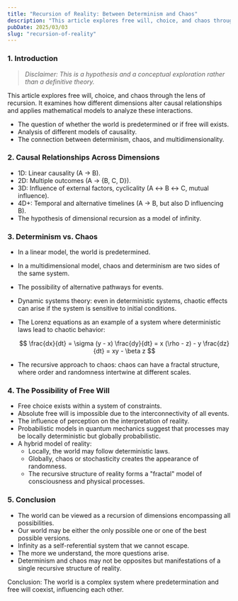```yaml
---
title: "Recursion of Reality: Between Determinism and Chaos"
description: "This article explores free will, choice, and chaos through the lens of recursion. It examines how different dimensions alter causal relationships and applies mathematical models to analyze these interactions."
pubDate: 2025/03/03
slug: "recursion-of-reality"
---
```


### 1. Introduction

> _Disclaimer: This is a hypothesis and a conceptual exploration rather than a definitive theory._

This article explores free will, choice, and chaos through the lens of recursion. It examines how different dimensions alter causal relationships and applies mathematical models to analyze these interactions.

-   The question of whether the world is predetermined or if free will exists.
-   Analysis of different models of causality.
-   The connection between determinism, chaos, and multidimensionality.

### 2. Causal Relationships Across Dimensions

-   1D: Linear causality (A → B).
-   2D: Multiple outcomes (A → {B, C, D}).
-   3D: Influence of external factors, cyclicality (A ↔ B ↔ C, mutual influence).
-   4D+: Temporal and alternative timelines (A → B, but also D influencing B).
-   The hypothesis of dimensional recursion as a model of infinity.

### 3. Determinism vs. Chaos

-   In a linear model, the world is predetermined.
-   In a multidimensional model, chaos and determinism are two sides of the same system.
-   The possibility of alternative pathways for events.
-   Dynamic systems theory: even in deterministic systems, chaotic effects can arise if the system is sensitive to initial conditions.
-   The Lorenz equations as an example of a system where deterministic laws lead to chaotic behavior:

    $$
        \frac{dx}{dt} = \sigma (y - x)
        \frac{dy}{dt} = x (\rho - z) - y
        \frac{dz}{dt} = xy - \beta z
    $$

-   The recursive approach to chaos: chaos can have a fractal structure, where order and randomness intertwine at different scales.

### 4. The Possibility of Free Will

-   Free choice exists within a system of constraints.
-   Absolute free will is impossible due to the interconnectivity of all events.
-   The influence of perception on the interpretation of reality.
-   Probabilistic models in quantum mechanics suggest that processes may be locally deterministic but globally probabilistic.
-   A hybrid model of reality:
    -   Locally, the world may follow deterministic laws.
    -   Globally, chaos or stochasticity creates the appearance of randomness.
    -   The recursive structure of reality forms a "fractal" model of consciousness and physical processes.

### 5. Conclusion

-   The world can be viewed as a recursion of dimensions encompassing all possibilities.
-   Our world may be either the only possible one or one of the best possible versions.
-   Infinity as a self-referential system that we cannot escape.
-   The more we understand, the more questions arise.
-   Determinism and chaos may not be opposites but manifestations of a single recursive structure of reality.

Conclusion: The world is a complex system where predetermination and free will coexist, influencing each other.

